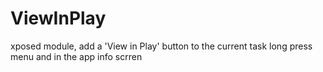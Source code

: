 ViewInPlay
==========

xposed module, add a 'View in Play' button to the current task long press menu and in the app info scrren
